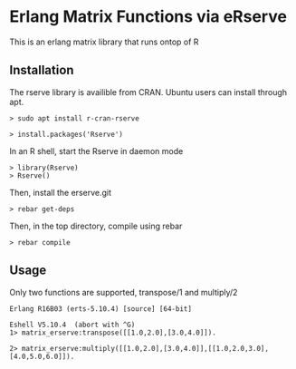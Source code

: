 Erlang Matrix Functions via eRserve
============================

This is an erlang matrix library that runs ontop of R

Installation
-----

The rserve library is availible from CRAN. Ubuntu users can install through apt.

	> sudo apt install r-cran-rserve

	> install.packages('Rserve')

In an R shell, start the Rserve in daemon mode

	> library(Rserve)
	> Rserve()

Then, install the erserve.git

	> rebar get-deps

Then, in the top directory, compile using rebar

	> rebar compile

Usage
-----

Only two functions are supported, transpose/1 and multiply/2

	Erlang R16B03 (erts-5.10.4) [source] [64-bit] 

	Eshell V5.10.4  (abort with ^G)
	1> matrix_erserve:transpose([[1.0,2.0],[3.0,4.0]]).

	2> matrix_erserve:multiply([[1.0,2.0],[3.0,4.0]],[[1.0,2.0,3.0],[4.0,5.0,6.0]]).



